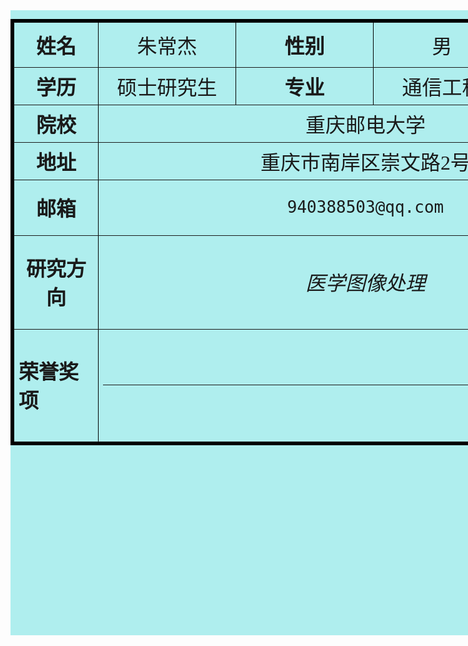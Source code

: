 <!DOCTYPE html>
<html>
<body>

<div id="menu" style="background-color:#AFEEEE;height:1000px; width:1080px;float:left;">
<table border=5 bordercolor=black cellspacing=0 align=center>

<td width=120 colspan=2 align=center><font face=微软雅黑 size=6><b>姓名</b></font></td>
<td width=120 colspan=2 align=center><font face=华文行楷 size=6>朱常杰</font></td>
<td width=120 colspan=2 align=center><font face=微软雅黑 size=6><b>性别</b></font></td>
<td width=120 colspan=2 align=center><font face=华文行楷 size=6>男</font></td>
<td width=180  rowspan=4
><font size=5><img  border=0 src=/zhuchangjie.jpg alt="Eternally" width="180" height="240"></td></tr>


<tr height=60 bgcolor=#AFEEEE align=center>
<td width=120 colspan=2 align=center><font face=微软雅黑 size=6><b>学历</b></font></td>
<td width=120 colspan=2 align=center><font face=华文行楷 size=6>硕士研究生</font></td>
<td width=120 colspan=2 align=center><font face=微软雅黑 size=6><b>专业</b></font></td>
<td width=120 colspan=2 align=center><font face=华文行楷 size=6>通信工程</font></td>
</tr>


<tr height=60 bgcolor=#AFEEEE align=center>
<td width=120  colspan=2 align=center><font face=微软雅黑 size=6><b>院校</b></font></td>
<td width=120 colspan=8 align=center><font face=华文行楷 size=6>重庆邮电大学</font></td>
</tr>

<tr height=60 bgcolor=#AFEEEE align=center>
<td width=120  colspan=2 align=center><font face=微软雅黑 size=6><b>地址</b></font></td>
<td width=120 colspan=8 align=center><font face=华文行楷 size=6>重庆市南岸区崇文路2号</font></td>
</tr>

<tr height=60 bgcolor=#AFEEEE align=center>
<td width=120  colspan=2 align=center><font face=微软雅黑 size=6><b>邮箱</b></font></td>
<td width=120 colspan=8 align=center><font face=华文行楷 size=6><pre>940388503@qq.com</pre></font></td>
</tr>

<tr height=150 bgcolor=#AFEEEE align=center>
<td width=120 colspan=2 align=center><font face=微软雅黑  size=6><b>研究方向</b></font></td>
<td width=840  colspan=8><font face=华文行楷 size=6>
<p>  <i>医学图像处理</i></p>
</font></td></tr>

<tr height=180 bgcolor=#AFEEEE >
<td width=120 colspan=2><font face=微软雅黑  size=6><b>荣誉奖项</b></font></td>
<td width=840  colspan=8><font face=华文行楷 size=6>
<hr noshade size = 5 align = center width = 100%>
</font></td></tr>
</table>

</body>
</html>

